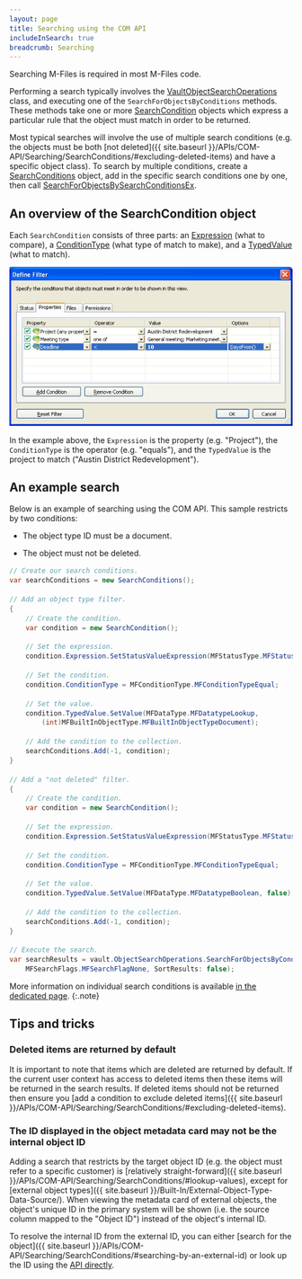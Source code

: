```yaml
---
layout: page
title: Searching using the COM API
includeInSearch: true
breadcrumb: Searching
---
```


Searching M-Files is required in most M-Files code.

Performing a search typically involves the [VaultObjectSearchOperations](https://www.m-files.com/api/documentation/index.html#MFilesAPI~VaultObjectSearchOperations.html) class, and executing one of the `SearchForObjectsByConditions` methods.  These methods take one or more [SearchCondition](https://www.m-files.com/api/documentation/index.html#MFilesAPI~SearchCondition.html) objects which express a particular rule that the object must match in order to be returned.

Most typical searches will involve the use of multiple search conditions (e.g. the objects must be both [not deleted]({{ site.baseurl }}/APIs/COM-API/Searching/SearchConditions/#excluding-deleted-items) and have a specific object class).  To search by multiple conditions, create a [SearchConditions](https://www.m-files.com/api/documentation/index.html#MFilesAPI~SearchConditions.html) object, add in the specific search conditions one by one, then call [SearchForObjectsBySearchConditionsEx](https://www.m-files.com/api/documentation/index.html#MFilesAPI~VaultObjectSearchOperations~SearchForObjectsByConditionsEx.html).

## An overview of the SearchCondition object

Each `SearchCondition` consists of three parts: an [Expression](https://www.m-files.com/api/documentation/index.html#MFilesAPI~SearchCondition~Expression.html) (what to compare), a [ConditionType](https://www.m-files.com/api/documentation/index.html#MFilesAPI~MFConditionType.html) (what type of match to make), and a [TypedValue](https://www.m-files.com/api/documentation/index.html#MFilesAPI~SearchCondition~TypedValue.html) (what to match).

![An image showing several search conditions in the user interface](SearchCondition_MFShell.png)

In the example above, the `Expression` is the property (e.g. "Project"), the `ConditionType` is the operator (e.g. "equals"), and the `TypedValue` is the project to match ("Austin District Redevelopment").

## An example search

Below is an example of searching using the COM API.  This sample restricts by two conditions:

* The object type ID must be a document.

* The object must not be deleted.

```csharp
// Create our search conditions.
var searchConditions = new SearchConditions();

// Add an object type filter.
{
	// Create the condition.
	var condition = new SearchCondition();

	// Set the expression.
	condition.Expression.SetStatusValueExpression(MFStatusType.MFStatusTypeObjectTypeID);

	// Set the condition.
	condition.ConditionType = MFConditionType.MFConditionTypeEqual;

	// Set the value.
	condition.TypedValue.SetValue(MFDataType.MFDatatypeLookup, 
		(int)MFBuiltInObjectType.MFBuiltInObjectTypeDocument);

	// Add the condition to the collection.
	searchConditions.Add(-1, condition);
}

// Add a "not deleted" filter.
{
	// Create the condition.
	var condition = new SearchCondition();

	// Set the expression.
	condition.Expression.SetStatusValueExpression(MFStatusType.MFStatusTypeDeleted);

	// Set the condition.
	condition.ConditionType = MFConditionType.MFConditionTypeEqual;

	// Set the value.
	condition.TypedValue.SetValue(MFDataType.MFDatatypeBoolean, false);

	// Add the condition to the collection.
	searchConditions.Add(-1, condition);
}

// Execute the search.
var searchResults = vault.ObjectSearchOperations.SearchForObjectsByConditionsEx(searchConditions,
	MFSearchFlags.MFSearchFlagNone, SortResults: false);
```

More information on individual search conditions is available <a href="{{ site.baseurl }}/APIs/COM-API/Searching/SearchConditions">in the dedicated page</a>.
{:.note}

## Tips and tricks

### Deleted items are returned by default

It is important to note that items which are deleted are returned by default.  If the current user context has access to deleted items then these items will be returned in the search results.  If deleted items should not be returned then ensure you [add a condition to exclude deleted items]({{ site.baseurl }}/APIs/COM-API/Searching/SearchConditions/#excluding-deleted-items).

### The ID displayed in the object metadata card may not be the internal object ID

Adding a search that restricts by the target object ID (e.g. the object must refer to a specific customer) is [relatively straight-forward]({{ site.baseurl }}/APIs/COM-API/Searching/SearchConditions/#lookup-values), except for [external object types]({{ site.baseurl }}/Built-In/External-Object-Type-Data-Source/).  When viewing the metadata card of external objects, the object's unique ID in the primary system will be shown (i.e. the source column mapped to the "Object ID") instead of the object's internal ID.

To resolve the internal ID from the external ID, you can either [search for the object]({{ site.baseurl }}/APIs/COM-API/Searching/SearchConditions/#searching-by-an-external-id) or look up the ID using the [API directly](https://www.m-files.com/api/documentation/index.html#MFilesAPI~VaultValueListItemOperations~GetValueListItemByDisplayID.html).